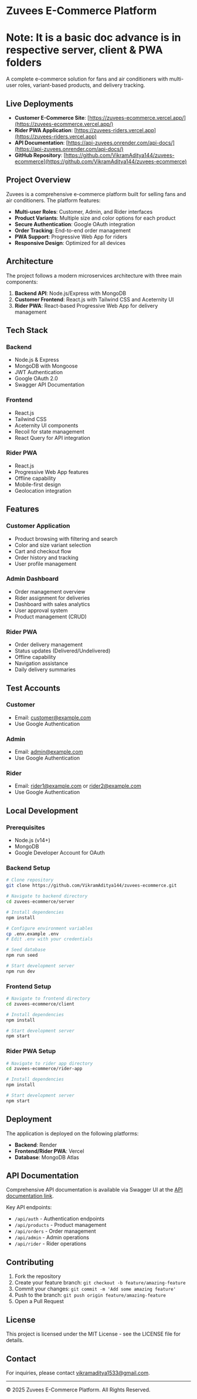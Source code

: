 # Zuvees E-Commerce Platform

# Note: It is a basic doc advance is in respective server, client & PWA folders

A complete e-commerce solution for fans and air conditioners with multi-user roles, variant-based products, and delivery tracking.

## Live Deployments

- **Customer E-Commerce Site**: [https://zuvees-ecommerce.vercel.app/](https://zuvees-ecommerce.vercel.app/)
- **Rider PWA Application**: [https://zuvees-riders.vercel.app](https://zuvees-riders.vercel.app)
- **API Documentation**: [https://api-zuvees.onrender.com/api-docs/](https://api-zuvees.onrender.com/api-docs/)
- **GitHub Repository**: [https://github.com/VikramAditya144/zuvees-ecommerce](https://github.com/VikramAditya144/zuvees-ecommerce)

## Project Overview

Zuvees is a comprehensive e-commerce platform built for selling fans and air conditioners. The platform features:

- **Multi-user Roles**: Customer, Admin, and Rider interfaces
- **Product Variants**: Multiple size and color options for each product
- **Secure Authentication**: Google OAuth integration
- **Order Tracking**: End-to-end order management
- **PWA Support**: Progressive Web App for riders
- **Responsive Design**: Optimized for all devices

## Architecture

The project follows a modern microservices architecture with three main components:

1. **Backend API**: Node.js/Express with MongoDB
2. **Customer Frontend**: React.js with Tailwind CSS and Aceternity UI
3. **Rider PWA**: React-based Progressive Web App for delivery management

## Tech Stack

### Backend
- Node.js & Express
- MongoDB with Mongoose
- JWT Authentication
- Google OAuth 2.0
- Swagger API Documentation

### Frontend
- React.js
- Tailwind CSS
- Aceternity UI components
- Recoil for state management
- React Query for API integration

### Rider PWA
- React.js
- Progressive Web App features
- Offline capability
- Mobile-first design
- Geolocation integration

## Features

### Customer Application
- Product browsing with filtering and search
- Color and size variant selection
- Cart and checkout flow
- Order history and tracking
- User profile management

### Admin Dashboard
- Order management overview
- Rider assignment for deliveries
- Dashboard with sales analytics
- User approval system
- Product management (CRUD)

### Rider PWA
- Order delivery management
- Status updates (Delivered/Undelivered)
- Offline capability
- Navigation assistance
- Daily delivery summaries

## Test Accounts

### Customer
- Email: customer@example.com
- Use Google Authentication

### Admin
- Email: admin@example.com
- Use Google Authentication

### Rider
- Email: rider1@example.com or rider2@example.com
- Use Google Authentication

## Local Development

### Prerequisites
- Node.js (v14+)
- MongoDB
- Google Developer Account for OAuth

### Backend Setup
```bash
# Clone repository
git clone https://github.com/VikramAditya144/zuvees-ecommerce.git

# Navigate to backend directory
cd zuvees-ecommerce/server

# Install dependencies
npm install

# Configure environment variables
cp .env.example .env
# Edit .env with your credentials

# Seed database
npm run seed

# Start development server
npm run dev
```

### Frontend Setup
```bash
# Navigate to frontend directory
cd zuvees-ecommerce/client

# Install dependencies
npm install

# Start development server
npm start
```

### Rider PWA Setup
```bash
# Navigate to rider app directory
cd zuvees-ecommerce/rider-app

# Install dependencies
npm install

# Start development server
npm start
```

## Deployment

The application is deployed on the following platforms:

- **Backend**: Render
- **Frontend/Rider PWA**: Vercel
- **Database**: MongoDB Atlas

## API Documentation

Comprehensive API documentation is available via Swagger UI at the [API documentation link](https://api-zuvees.onrender.com/api-docs/).

Key API endpoints:
- `/api/auth` - Authentication endpoints
- `/api/products` - Product management
- `/api/orders` - Order management
- `/api/admin` - Admin operations
- `/api/rider` - Rider operations

## Contributing

1. Fork the repository
2. Create your feature branch: `git checkout -b feature/amazing-feature`
3. Commit your changes: `git commit -m 'Add some amazing feature'`
4. Push to the branch: `git push origin feature/amazing-feature`
5. Open a Pull Request

## License

This project is licensed under the MIT License - see the LICENSE file for details.

## Contact

For inquiries, please contact [vikramaditya1533@gmail.com](mailto:vikramaditya1533@gmail.com).

---

© 2025 Zuvees E-Commerce Platform. All Rights Reserved.
